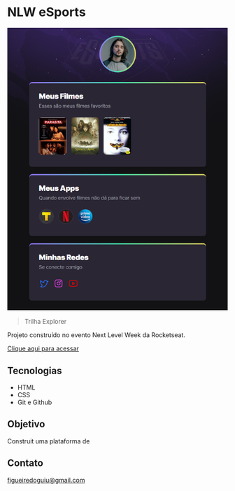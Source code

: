 # NLW eSports

![preview](./.github/preview.png)

> Trilha Explorer

Projeto construído no evento Next Level Week da Rocketseat.

[Clique aqui para acessar]()

## Tecnologias

- HTML
- CSS
- Git e Github

## Objetivo

Construit uma plataforma de 

## Contato

figueiredoguiu@gmail.com